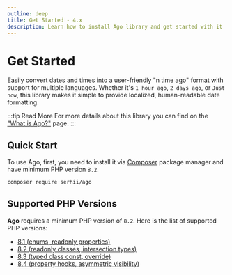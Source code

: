 ```yaml
---
outline: deep
title: Get Started - 4.x
description: Learn how to install Ago library and get started with it
---
```


# Get Started
Easily convert dates and times into a user-friendly "n time ago" format with support for multiple languages. Whether it's `1 hour ago`, `2 days ago`, or `Just now`, this library makes it simple to provide localized, human-readable date formatting.

:::tip Read More
For more details about this library you can find on the ["What is Ago?"](/4.x/what-is-ago) page.
:::

## Quick Start
To use Ago, first, you need to install it via [Composer](https://getcomposer.org/) package manager and have minimum PHP version `8.2`.
```bash
composer require serhii/ago
```

## Supported PHP Versions
**Ago** requires a minimum PHP version of `8.2`. Here is the list of supported PHP versions:

- [8.1 (enums, readonly properties)](https://www.php.net/releases/8.1/en.php)
- [8.2 (readonly classes, intersection types)](https://www.php.net/releases/8.2/en.php)
- [8.3 (typed class const, override)](https://www.php.net/releases/8.3/en.php)
- [8.4 (property hooks, asymmetric visibility)](https://www.php.net/releases/8.4/en.php)